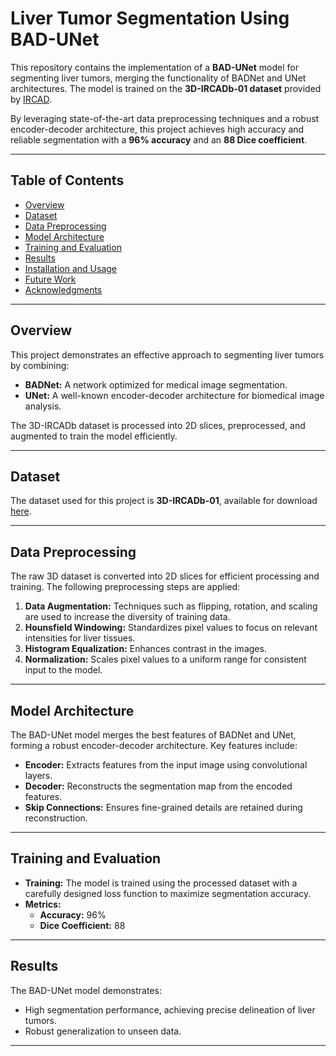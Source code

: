 
# Liver Tumor Segmentation Using BAD-UNet

This repository contains the implementation of a **BAD-UNet** model for segmenting liver tumors, merging the functionality of BADNet and UNet architectures. The model is trained on the **3D-IRCADb-01 dataset** provided by [IRCAD](https://www.ircad.fr/research/data-sets/liver-segmentation-3d-ircadb-01/).

By leveraging state-of-the-art data preprocessing techniques and a robust encoder-decoder architecture, this project achieves high accuracy and reliable segmentation with a **96% accuracy** and an **88 Dice coefficient**.

---

## Table of Contents

- [Overview](#overview)
- [Dataset](#dataset)
- [Data Preprocessing](#data-preprocessing)
- [Model Architecture](#model-architecture)
- [Training and Evaluation](#training-and-evaluation)
- [Results](#results)
- [Installation and Usage](#installation-and-usage)
- [Future Work](#future-work)
- [Acknowledgments](#acknowledgments)

---

## Overview

This project demonstrates an effective approach to segmenting liver tumors by combining:
- **BADNet:** A network optimized for medical image segmentation.
- **UNet:** A well-known encoder-decoder architecture for biomedical image analysis.

The 3D-IRCADb dataset is processed into 2D slices, preprocessed, and augmented to train the model efficiently.

---

## Dataset

The dataset used for this project is **3D-IRCADb-01**, available for download [here](https://www.ircad.fr/research/data-sets/liver-segmentation-3d-ircadb-01/).

---

## Data Preprocessing

The raw 3D dataset is converted into 2D slices for efficient processing and training. The following preprocessing steps are applied:
1. **Data Augmentation:** Techniques such as flipping, rotation, and scaling are used to increase the diversity of training data.
2. **Hounsfield Windowing:** Standardizes pixel values to focus on relevant intensities for liver tissues.
3. **Histogram Equalization:** Enhances contrast in the images.
4. **Normalization:** Scales pixel values to a uniform range for consistent input to the model.

---

## Model Architecture

The BAD-UNet model merges the best features of BADNet and UNet, forming a robust encoder-decoder architecture. Key features include:
- **Encoder:** Extracts features from the input image using convolutional layers.
- **Decoder:** Reconstructs the segmentation map from the encoded features.
- **Skip Connections:** Ensures fine-grained details are retained during reconstruction.

---

## Training and Evaluation

- **Training:** The model is trained using the processed dataset with a carefully designed loss function to maximize segmentation accuracy.
- **Metrics:**
  - **Accuracy:** 96%
  - **Dice Coefficient:** 88

---

## Results

The BAD-UNet model demonstrates:
- High segmentation performance, achieving precise delineation of liver tumors.
- Robust generalization to unseen data.

---
